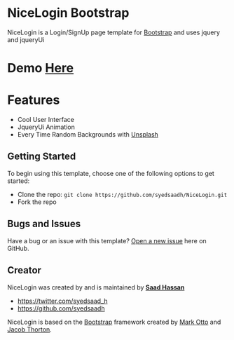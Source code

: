 # NiceLogin Bootstrap

NiceLogin is a Login/SignUp page template for [Bootstrap](http://getbootstrap.com/) and uses jquery and jqueryUi
# Demo [Here](https://cdn.rawgit.com/syedsaadh/NiceLogin/master/index.html)
# Features
* Cool User Interface
* JqueryUi Animation
* Every Time Random Backgrounds with [Unsplash](https://unsplash.it/) 

## Getting Started

To begin using this template, choose one of the following options to get started:
* Clone the repo: `git clone https://github.com/syedsaadh/NiceLogin.git`
* Fork the repo

## Bugs and Issues

Have a bug or an issue with this template? [Open a new issue](https://github.com/syedsaadh/NiceLogin/issues) here on GitHub.

## Creator

NiceLogin was created by and is maintained by **[Saad Hassan](https://github.com/syedsaadh/)**

* https://twitter.com/syedsaad_h
* https://github.com/syedsaadh

NiceLogin is based on the [Bootstrap](http://getbootstrap.com/) framework created by [Mark Otto](https://twitter.com/mdo) and [Jacob Thorton](https://twitter.com/fat).
